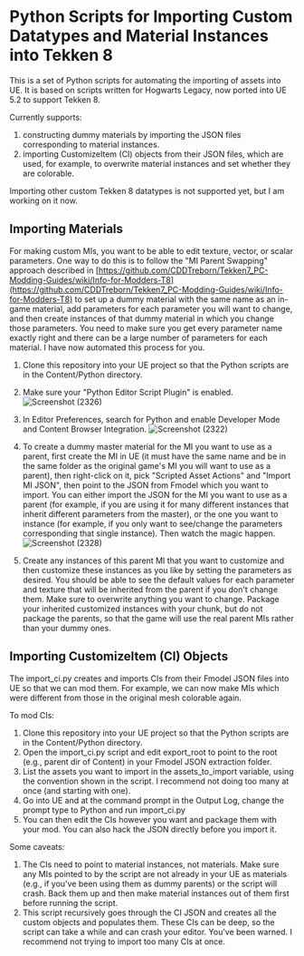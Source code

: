 # Python Scripts for Importing Custom Datatypes and Material Instances into Tekken 8 

This is a set of Python scripts for automating the importing of assets into UE.  It is based on scripts written for Hogwarts Legacy, now ported into UE 5.2 to support Tekken 8.  

Currently supports:
1) constructing dummy materials by importing the JSON files corresponding to material instances.  
2) importing CustomizeItem (CI) objects from their JSON files, which are used, for example, to overwrite material instances and set whether they are colorable.

Importing other custom Tekken 8 datatypes is not supported yet, but I am working on it now.

## Importing Materials

For making custom MIs, you want to be able to edit texture, vector, or scalar parameters.  One way to do this is to follow the "MI Parent Swapping" approach described in [https://github.com/CDDTreborn/Tekken7_PC-Modding-Guides/wiki/Info-for-Modders-T8](https://github.com/CDDTreborn/Tekken7_PC-Modding-Guides/wiki/Info-for-Modders-T8) to set up a dummy material with the same name as an in-game material, add parameters for each parameter you will want to change, and then create instances of that dummy material in which you change those parameters.  You need to make sure you get every parameter name exactly right and there can be a large number of parameters for each material.  I have now automated this process for you.

1) Clone this repository into your UE project so that the Python scripts are in the Content/Python directory.
   
2) Make sure your "Python Editor Script Plugin" is enabled.
![Screenshot (2326)](https://github.com/peek6/Json2DA/assets/28815226/251e4ac1-fe8e-4dce-9f0b-a2e4b1f86714)

3) In Editor Preferences, search for Python and enable Developer Mode and Content Browser Integration.
![Screenshot (2322)](https://github.com/peek6/Json2DA/assets/28815226/c4f2764b-6967-4925-a23c-e4a30bc85214)
  
4) To create a dummy master material for the MI you want to use as a parent, first create the MI in UE (it must have the same name and be in the same folder as the original game's MI you will want to use as a parent), then right-click on it, pick "Scripted Asset Actions" and "Import MI JSON", then point to the JSON from Fmodel which you want to import.  You can either import the JSON for the MI you want to use as a parent (for example, if you are using it for many different instances that inherit different parameters from the master), or the one you want to instance (for example, if you only want to see/change the parameters corresponding that single instance).  Then watch the magic happen.
![Screenshot (2328)](https://github.com/peek6/Json2DA/assets/28815226/42abb7ae-1ae1-484e-8c26-2b89e2406af4)

5) Create any instances of this parent MI that you want to customize and then customize these instances as you like by setting the parameters as desired.  You should be able to see the default values for each parameter and texture that will be inherited from the parent if you don't change them.  Make sure to overwrite anything you want to change.  Package your inherited customized instances with your chunk, but do not package the parents, so that the game will use the real parent MIs rather than your dummy ones.

## Importing CustomizeItem (CI) Objects

The import_ci.py creates and imports CIs from their Fmodel JSON files into UE so that we can mod them. For example, we can now make MIs which were different from those in the original mesh colorable again.

To mod CIs:
1) Clone this repository into your UE project so that the Python scripts are in the Content/Python directory.
2) Open the import_ci.py script and edit export_root to point to the root (e.g., parent dir of Content) in your Fmodel JSON extraction folder.
3) List the assets you want to import in the assets_to_import variable, using the convention shown in the script.  I recommend not doing too many at once (and starting with one). 
4) Go into UE and at the command prompt in the Output Log, change the prompt type to Python and run import_ci.py
5) You can then edit the CIs however you want and package them with your mod.  You can also hack the JSON directly before you import it.
 
Some caveats:
1) The CIs need to point to material instances, not materials.  Make sure any MIs pointed to by the script are not already in your UE as materials (e.g., if you've been using them as dummy parents) or the script will crash.  Back them up and then make material instances out of them first before running the script.
2) This script recursively goes through the CI JSON and creates all the custom objects and populates them.  These CIs can be deep, so the script can take a while and can crash your editor.  You've been warned.  I recommend not trying to import too many CIs at once.
